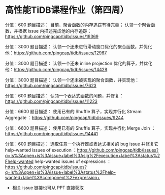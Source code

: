 # 高性能TiDB课程作业（第四周）

分值：600
题目描述：
目前，聚合函数的内存追踪有待完善；
认领一个聚合函数，并根据 issue 内描述完成他的内存追踪：https://github.com/pingcap/tidb/issues/19369

分值：3000
题目描述：
	认领一个还未进行滑动窗口优化的聚合函数，并优化他：https://github.com/pingcap/tidb/issues/12967 


分值：3000
题目描述：
	认领一个还未 inline projection 优化的算子，并优化他：https://github.com/pingcap/tidb/issues/14428 


分值：3000
题目描述：
	认领一个还未被实现的聚合函数，并实现他：https://github.com/pingcap/tidb/issues/7623 


分值：600
题目描述：
认领一个表达式函数的问题，并修复：https://github.com/pingcap/tidb/issues/11223


分值：6600
题目描述：
	使用已有的 Shuffle 算子，实现并行化 Stream Aggregate  ：https://github.com/pingcap/tidb/issues/9244


分值：6600
题目描述：
	使用已有的 Shuffle 算子，实现并行化 Merge Join ：https://github.com/pingcap/tidb/issues/14441 


分值：600
题目描述：
选取任意一个执行器或表达式相关的 bug issue 并修复它
help-wanted issues of execution ：https://github.com/pingcap/tidb/issues?q=is%3Aopen+is%3Aissue+label%3Asig%2Fexecution+label%3Astatus%2Fhelp-wanted
help-wanted issues of expressions ：https://github.com/pingcap/tidb/issues?q=is%3Aopen+is%3Aissue+label%3Astatus%2Fhelp-wanted+label%3Acomponent%2Fexpression+

* 相关 issue 链接也可从 PPT 直接获取
